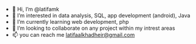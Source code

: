 - 👋 Hi, I’m @latifamk
- 👀 I’m interested in data analysis, SQL, app development (android), Java
- 🌱 I’m currently learning web development, php
- 💞️ I’m looking to collaborate on any project within my intrest areas
- 📫 you can reach me latifaalkhadheir@gmail.com

<!---
latifamk/latifamk is a ✨ special ✨ repository because its `README.md` (this file) appears on your GitHub profile.
You can click the Preview link to take a look at your changes.
--->
